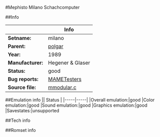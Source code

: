 #Mephisto Milano Schachcomputer

##Info

||Info|
|-----|-----|
|**Setname:**|milano
|**Parent:**|[polgar](polgar.md)
|**Year:**|1989
|**Manufacturer:**|Hegener & Glaser
|**Status:**|good
|**Bug reports:**|[MAMETesters](http://mametesters.org/view_all_set.php?type=1&temporary=y&search=mmodular.c)
|**Source file:**|[mmodular.c](https://github.com/mamedev/mame/blob/master/src/mess/drivers/mmodular.c)

##Emulation info
|| Status |
|-----|-----|
|Overall emulation:|good
|Color emulation:|good
|Sound emulation:|good
|Graphics emulation:|good
|Savestates:|unsupported

##Tech info

##Romset info

<!--- START OF EDITED COMMENT DO NOT TOUCH TEXT ABOVE-->
